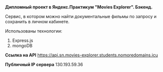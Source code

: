 **Дипломный проект в Яндекс.Практикум "Movies Explorer". Бэкенд.**

Сервис, в котором можно найти документальные фильмы по запросу и сохранить в личном кабинете.
 
 
Использованы технологии:
1. Express.js
2. mongoDB

**Ссылка на API**
https://api.sn.movies-explorer.students.nomoredomains.icu

**Публичный IP сервера**
130.193.59.36


